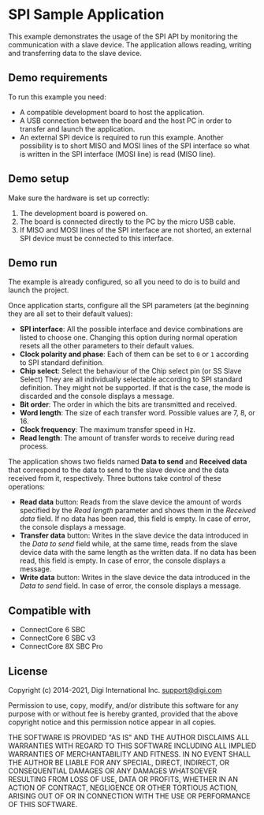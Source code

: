 SPI Sample Application
======================

This example demonstrates the usage of the SPI API by monitoring the
communication with a slave device. The application allows reading, writing and
transferring data to the slave device.

Demo requirements
-----------------

To run this example you need:

* A compatible development board to host the application.
* A USB connection between the board and the host PC in order to transfer and
  launch the application.
* An external SPI device is required to run this example. Another possibility
  is to short MISO and MOSI lines of the SPI interface so what is written in
  the SPI interface (MOSI line) is read (MISO line).

Demo setup
----------

Make sure the hardware is set up correctly:

1. The development board is powered on.
2. The board is connected directly to the PC by the micro USB cable.
3. If MISO and MOSI lines of the SPI interface are not shorted, an external SPI
   device must be connected to this interface.

Demo run
--------

The example is already configured, so all you need to do is to build and
launch the project.
  
Once application starts, configure all the SPI parameters (at the beginning
they are all set to their default values):

* **SPI interface**: All the possible interface and device combinations are
  listed to choose one. Changing this option during normal operation resets all
  the other parameters to their default values.
* **Clock polarity and phase**: Each of them can be set to `0` or `1` according
  to SPI standard definition.
* **Chip select**: Select the behaviour of the Chip select pin (or SS Slave
  Select) They are all individually selectable according to SPI standard
  definition. They might not be supported. If that is the case, the mode is
  discarded and the console displays a message.
* **Bit order**: The order in which the bits are transmitted and received.
* **Word length**: The size of each transfer word. Possible values are 7, 8,
  or 16.
* **Clock frequency**: The maximum transfer speed in Hz.
* **Read length**: The amount of transfer words to receive during read process.

The application shows two fields named **Data to send** and **Received data**
that correspond to the data to send to the slave device and the data received
from it, respectively. Three buttons take control of these operations:

* **Read data** button: Reads from the slave device the amount of words
  specified by the _Read length_ parameter and shows them in the
  _Received data_ field. If no data has been read, this field is empty. In case
  of error, the console displays a message.
* **Transfer data** button: Writes in the slave device the data introduced in
  the _Data to send_ field while, at the same time, reads from the slave device
  data with the same length as the written data. If no data has been read,
  this field is empty. In case of error, the console displays a message.
* **Write data** button: Writes in the slave device the data introduced in the
  _Data to send_ field. In case of error, the console displays a message.

Compatible with
---------------

* ConnectCore 6 SBC
* ConnectCore 6 SBC v3
* ConnectCore 8X SBC Pro

License
-------

Copyright (c) 2014-2021, Digi International Inc. <support@digi.com>

Permission to use, copy, modify, and/or distribute this software for any
purpose with or without fee is hereby granted, provided that the above
copyright notice and this permission notice appear in all copies.

THE SOFTWARE IS PROVIDED "AS IS" AND THE AUTHOR DISCLAIMS ALL WARRANTIES
WITH REGARD TO THIS SOFTWARE INCLUDING ALL IMPLIED WARRANTIES OF
MERCHANTABILITY AND FITNESS. IN NO EVENT SHALL THE AUTHOR BE LIABLE FOR
ANY SPECIAL, DIRECT, INDIRECT, OR CONSEQUENTIAL DAMAGES OR ANY DAMAGES
WHATSOEVER RESULTING FROM LOSS OF USE, DATA OR PROFITS, WHETHER IN AN
ACTION OF CONTRACT, NEGLIGENCE OR OTHER TORTIOUS ACTION, ARISING OUT OF
OR IN CONNECTION WITH THE USE OR PERFORMANCE OF THIS SOFTWARE.
